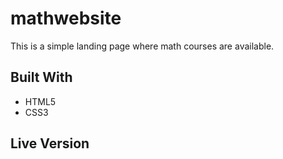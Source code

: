 # mathwebsite

This is a simple landing page where math courses are available.

## Built With

 - HTML5
 - CSS3

## Live Version

